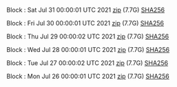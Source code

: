 Block [](https://insight.dash.org/insight/block/): Sat Jul 31 00:00:01 UTC 2021 [zip](https://dash-bootstrap.ams3.digitaloceanspaces.com/mainnet/2021-07-31/bootstrap.dat.zip) (7.7G) [SHA256](https://dash-bootstrap.ams3.digitaloceanspaces.com/mainnet/2021-07-31/sha256.txt)

Block [](https://insight.dash.org/insight/block/): Fri Jul 30 00:00:01 UTC 2021 [zip](https://dash-bootstrap.ams3.digitaloceanspaces.com/mainnet/2021-07-30/bootstrap.dat.zip) (7.7G) [SHA256](https://dash-bootstrap.ams3.digitaloceanspaces.com/mainnet/2021-07-30/sha256.txt)

Block [](https://insight.dash.org/insight/block/): Thu Jul 29 00:00:02 UTC 2021 [zip](https://dash-bootstrap.ams3.digitaloceanspaces.com/mainnet/2021-07-29/bootstrap.dat.zip) (7.7G) [SHA256](https://dash-bootstrap.ams3.digitaloceanspaces.com/mainnet/2021-07-29/sha256.txt)

Block [](https://insight.dash.org/insight/block/): Wed Jul 28 00:00:01 UTC 2021 [zip](https://dash-bootstrap.ams3.digitaloceanspaces.com/mainnet/2021-07-28/bootstrap.dat.zip) (7.7G) [SHA256](https://dash-bootstrap.ams3.digitaloceanspaces.com/mainnet/2021-07-28/sha256.txt)

Block [](https://insight.dash.org/insight/block/): Tue Jul 27 00:00:02 UTC 2021 [zip](https://dash-bootstrap.ams3.digitaloceanspaces.com/mainnet/2021-07-27/bootstrap.dat.zip) (7.7G) [SHA256](https://dash-bootstrap.ams3.digitaloceanspaces.com/mainnet/2021-07-27/sha256.txt)

Block [](https://insight.dash.org/insight/block/): Mon Jul 26 00:00:01 UTC 2021 [zip](https://dash-bootstrap.ams3.digitaloceanspaces.com/mainnet/2021-07-26/bootstrap.dat.zip) (7.7G) [SHA256](https://dash-bootstrap.ams3.digitaloceanspaces.com/mainnet/2021-07-26/sha256.txt)
